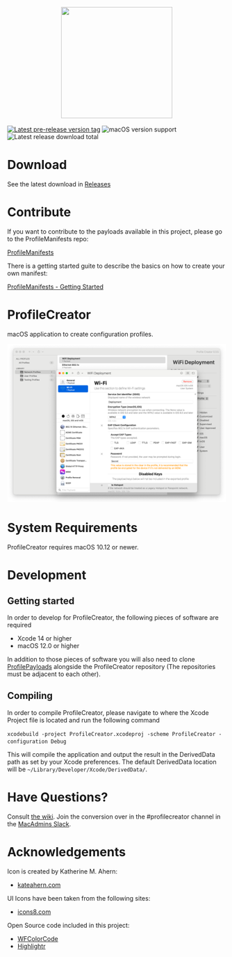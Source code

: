 <p align="center">
  <img width="256" height="256" src="https://github.com/ProfileCreator/ProfileCreator/blob/master/resources/wiki/256.png">
</p>

[![Latest pre-release version tag](https://img.shields.io/github/tag-date/ProfileCreator/ProfileCreator.svg)](https://github.com/ProfileCreator/ProfileCreator/releases/latest) ![macOS version support](https://img.shields.io/badge/macOS-10.12%2B-success) ![Latest release download total](https://img.shields.io/github/downloads/ProfileCreator/ProfileCreator/v0.3.3/total)


# Download

See the latest download in [Releases](https://github.com/ProfileCreator/ProfileCreator/releases)

# Contribute

If you want to contribute to the payloads available in this project, please go to the ProfileManifests repo:

[ProfileManifests](https://github.com/ProfileManifests/ProfileManifests)

There is a getting started guite to describe the basics on how to create your own manifest:

[ProfileManifests - Getting Started](https://github.com/ProfileManifests/ProfileManifests/wiki/Getting-Started)

# ProfileCreator
macOS application to create configuration profiles.

![ProfileCreator](https://github.com/ProfileCreator/ProfileCreator/blob/master/resources/screenshots/ProfileCreator.png)

# System Requirements
ProfileCreator requires macOS 10.12 or newer.

# Development

## Getting started
In order to develop for ProfileCreator, the following pieces of software are required
- Xcode 14 or higher
- macOS 12.0 or higher

In addition to those pieces of software you will also need to clone [ProfilePayloads](https://github.com/ProfileCreator/ProfilePayloads) alongside the ProfileCreator repository (The repositories must be adjacent to each other).

## Compiling
In order to compile ProfileCreator, please navigate to where the Xcode Project file is located and run the following command

`xcodebuild -project ProfileCreator.xcodeproj -scheme ProfileCreator -configuration Debug`

This will compile the application and output the result in the DerivedData path as set by your Xcode preferences. The default DerivedData location will be `~/Library/Developer/Xcode/DerivedData/`.

# Have Questions?
Consult [the wiki](https://github.com/ProfileCreator/ProfileCreator/wiki). Join the conversion over in the #profilecreator channel in the [MacAdmins Slack](https://www.macadmins.org/).

# Acknowledgements

Icon is created by Katherine M. Ahern:

* [kateahern.com](https://kateahern.com)

UI Icons have been taken from the following sites:

* [icons8.com](https://icons8.com)

Open Source code included in this project:

* [WFColorCode](https://github.com/1024jp/WFColorCode)
* [Highlightr](https://github.com/raspu/Highlightr)
